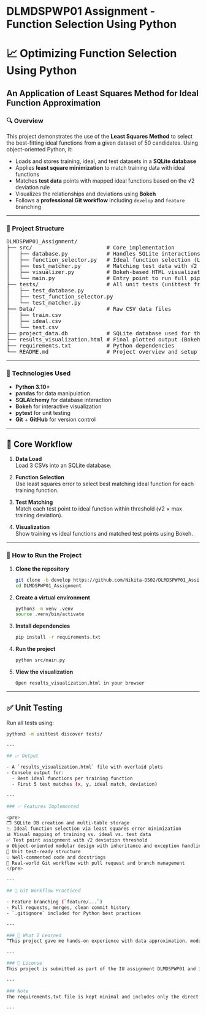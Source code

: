 # DLMDSPWP01 Assignment - Function Selection Using Python


# 📈 Optimizing Function Selection Using Python  
## An Application of Least Squares Method for Ideal Function Approximation

### 🔍 Overview

This project demonstrates the use of the **Least Squares Method** to select the best-fitting ideal functions from a given dataset of 50 candidates. Using object-oriented Python, it:

- Loads and stores training, ideal, and test datasets in a **SQLite database**
- Applies **least square minimization** to match training data with ideal functions
- Matches **test data** points with mapped ideal functions based on the √2 deviation rule
- Visualizes the relationships and deviations using **Bokeh**
- Follows a **professional Git workflow** including `develop` and `feature` branching

---

### 📁 Project Structure

<pre>
DLMDSPWP01_Assignment/
├── src/                       # Core implementation
│   ├── database.py            # Handles SQLite interactions
│   ├── function_selector.py   # Ideal function selection (LSE)
│   ├── test_matcher.py        # Matching test data with √2 rule
│   ├── visualizer.py          # Bokeh-based HTML visualizations
│   └── main.py                # Entry point to run full pipeline
├── tests/                     # All unit tests (unittest framework)
│   ├── test_database.py
│   ├── test_function_selector.py
│   └── test_matcher.py
├── Data/                      # Raw CSV data files
│   ├── train.csv
│   ├── ideal.csv
│   └── test.csv
├── project_data.db            # SQLite database used for the project
├── results_visualization.html # Final plotted output (Bokeh)
├── requirements.txt           # Python dependencies
└── README.md                  # Project overview and setup
</pre>


---

### 📌 Technologies Used

- **Python 3.10+**
- **pandas** for data manipulation
- **SQLAlchemy** for database interaction
- **Bokeh** for interactive visualization
- **pytest** for unit testing
- **Git** + **GitHub** for version control

---

## 🧠 Core Workflow

1. **Data Load**  
   Load 3 CSVs into an SQLite database.

2. **Function Selection**  
   Use least squares error to select best matching ideal function for each training function.

3. **Test Matching**  
   Match each test point to ideal function within threshold (√2 × max training deviation).

4. **Visualization**  
   Show training vs ideal functions and matched test points using Bokeh.

---

### 🔧 How to Run the Project

1. **Clone the repository**
   ```bash
   git clone -b develop https://github.com/Nikita-DS02/DLMDSPWP01_Assignment.git
   cd DLMDSPWP01_Assignment

2. **Create a virtual environment**
     ```bash
    python3 -m venv .venv
    source .venv/bin/activate

3. **Install dependencies**
     ```bash
    pip install -r requirements.txt

4. **Run the project**  
     ```bash
    python src/main.py

5. **View the visualization**
     ```bash
    Open results_visualization.html in your browser

---

## ✅ Unit Testing

Run all tests using:

```bash
python3 -m unittest discover tests/

---

## 📈 Output

- A `results_visualization.html` file with overlaid plots
- Console output for:
  - Best ideal functions per training function
  - First 5 test matches (x, y, ideal match, deviation)

---

### ✅ Features Implemented

<pre>
🗂️ SQLite DB creation and multi-table storage
📉 Ideal function selection via least squares error minimization
📊 Visual mapping of training vs. ideal vs. test data
✅ Test point assignment with √2 deviation threshold
⚙️ Object-oriented modular design with inheritance and exception handling
🧪 Unit test-ready structure
💡 Well-commented code and docstrings
🔁 Real-world Git workflow with pull request and branch management
</pre>

---

## 🔐 Git Workflow Practiced

- Feature branching (`feature/...`)
- Pull requests, merges, clean commit history
- `.gitignore` included for Python best practices

---

### 🧠 What I Learned
“This project gave me hands-on experience with data approximation, modular Python coding, version control, and collaborative Git workflows. It strengthened my problem-solving mindset and helped me understand how theory translates into practical solutions.”

---

### 📜 License
This project is submitted as part of the IU assignment DLMDSPWP01 and is not intended for commercial use.

---

### Note
The requirements.txt file is kept minimal and includes only the direct dependencies used in this project. No unnecessary packages or transitive dependencies are listed.

---